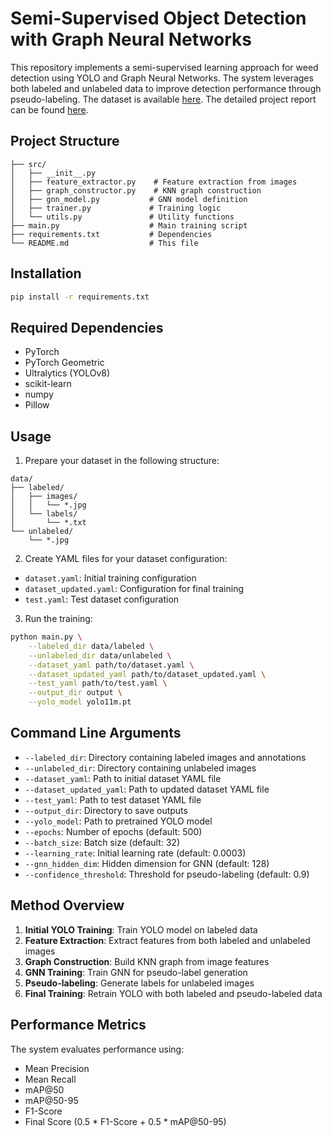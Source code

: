 # Semi-Supervised Object Detection with Graph Neural Networks

This repository implements a semi-supervised learning approach for weed detection using YOLO and Graph Neural Networks. The system leverages both labeled and unlabeled data to improve detection performance through pseudo-labeling. The dataset is available [here](). The detailed project report can be found [here]().

## Project Structure
```
├── src/
│   ├── __init__.py
│   ├── feature_extractor.py    # Feature extraction from images
│   ├── graph_constructor.py    # KNN graph construction
│   ├── gnn_model.py           # GNN model definition
│   ├── trainer.py             # Training logic
│   └── utils.py               # Utility functions
├── main.py                    # Main training script
├── requirements.txt           # Dependencies
└── README.md                  # This file
```

## Installation

```bash
pip install -r requirements.txt
```

## Required Dependencies

- PyTorch
- PyTorch Geometric
- Ultralytics (YOLOv8)
- scikit-learn
- numpy
- Pillow

## Usage

1. Prepare your dataset in the following structure:
```
data/
├── labeled/
│   ├── images/
│   │   └── *.jpg
│   └── labels/
│       └── *.txt
└── unlabeled/
    └── *.jpg
```

2. Create YAML files for your dataset configuration:
- `dataset.yaml`: Initial training configuration
- `dataset_updated.yaml`: Configuration for final training
- `test.yaml`: Test dataset configuration

3. Run the training:
```bash
python main.py \
    --labeled_dir data/labeled \
    --unlabeled_dir data/unlabeled \
    --dataset_yaml path/to/dataset.yaml \
    --dataset_updated_yaml path/to/dataset_updated.yaml \
    --test_yaml path/to/test.yaml \
    --output_dir output \
    --yolo_model yolo11m.pt
```

## Command Line Arguments

- `--labeled_dir`: Directory containing labeled images and annotations
- `--unlabeled_dir`: Directory containing unlabeled images
- `--dataset_yaml`: Path to initial dataset YAML file
- `--dataset_updated_yaml`: Path to updated dataset YAML file
- `--test_yaml`: Path to test dataset YAML file
- `--output_dir`: Directory to save outputs
- `--yolo_model`: Path to pretrained YOLO model
- `--epochs`: Number of epochs (default: 500)
- `--batch_size`: Batch size (default: 32)
- `--learning_rate`: Initial learning rate (default: 0.0003)
- `--gnn_hidden_dim`: Hidden dimension for GNN (default: 128)
- `--confidence_threshold`: Threshold for pseudo-labeling (default: 0.9)

## Method Overview

1. **Initial YOLO Training**: Train YOLO model on labeled data
2. **Feature Extraction**: Extract features from both labeled and unlabeled images
3. **Graph Construction**: Build KNN graph from image features
4. **GNN Training**: Train GNN for pseudo-label generation
5. **Pseudo-labeling**: Generate labels for unlabeled images
6. **Final Training**: Retrain YOLO with both labeled and pseudo-labeled data

## Performance Metrics

The system evaluates performance using:
- Mean Precision
- Mean Recall
- mAP@50
- mAP@50-95
- F1-Score
- Final Score (0.5 * F1-Score + 0.5 * mAP@50-95)
